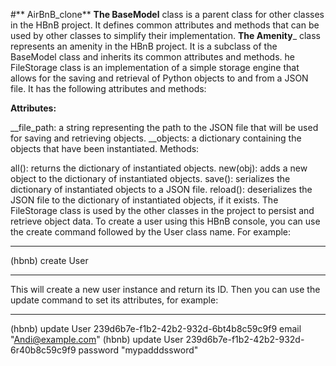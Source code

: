 #** AirBnB_clone**
**The BaseModel** class is a parent class for other classes in the HBnB project. It defines common attributes and methods that can be used by other classes to simplify their implementation.
__The Amenity___ class represents an amenity in the HBnB project. It is a subclass of the BaseModel class and inherits its common attributes and methods.
he FileStorage class is an implementation of a simple storage engine that allows for the saving and retrieval of Python objects to and from a JSON file. It has the following attributes and methods:

**Attributes:**

__file_path: a string representing the path to the JSON file that will be used for saving and retrieving objects.
__objects: a dictionary containing the objects that have been instantiated.
Methods:

all(): returns the dictionary of instantiated objects.
new(obj): adds a new object to the dictionary of instantiated objects.
save(): serializes the dictionary of instantiated objects to a JSON file.
reload(): deserializes the JSON file to the dictionary of instantiated objects, if it exists.
The FileStorage class is used by the other classes in the project to persist and retrieve object data.
To create a user using this HBnB console, you can use the create command followed by the User class name. For example:

*******************************************************************************************************
(hbnb) create User
********************************************************************************
This will create a new user instance and return its ID. Then you can use the update command to set its attributes, for example:

*******************************************************************************************
(hbnb) update User 239d6b7e-f1b2-42b2-932d-6bt4b8c59c9f9 email "Andi@example.com"
(hbnb) update User 239d6b7e-f1b2-42b2-932d-6r40b8c59c9f9 password "mypadddssword"